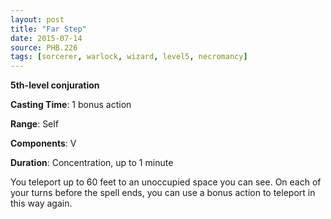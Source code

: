 ```yaml
---
layout: post
title: "Far Step"
date: 2015-07-14
source: PHB.226
tags: [sorcerer, warlock, wizard, level5, necromancy]
---
```


**5th-level conjuration**

**Casting Time**: 1 bonus action

**Range**: Self

**Components**: V

**Duration**: Concentration, up to 1 minute

You teleport up to 60 feet to an unoccupied space you can see. On each of your turns before the spell ends, you can use a bonus action to teleport in this way again.
